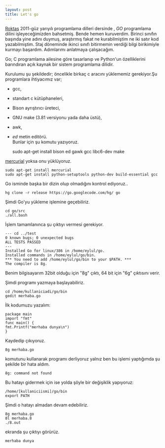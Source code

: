 ```yaml
---
layout: post
title: Let's go
---
```

[Roktas] 2011-güz yarıyılı programlama dilleri dersinde , *GO* programlama dilini işleyeceğimizden bahsetmiş. Bende hemen kuruverdim. Birinci sınıfın başında yine adını duymuş, araştırmış fakat ne kurabilmiştim ne iki satır kod yazabilmiştim. Staj döneminde ikinci sınıfı bitirmemin verdiği bilgi birikimiyle kurmayı başardım. Adımlarımı anlatmaya çalışacağım.

Go; C programlama ailesine göre tasarlanıp ve Python'un özelliklerini barındıran açık kaynak bir sistem programlama dilidir.

Kurulumu şu şekildedir;
öncelikle birkaç c aracını yüklememiz gerekiyor.Şu programlara ihtiyacımız var;

- gcc,  

- standart c kütüphaneleri,  

- Bison ayrıştırıcı üreteci,  

- GNU make (3.81 versiyonu yada daha üstü),  

- awk,  

- *ed* metin editörü.   
Bunlar için şu komutu yazıyoruz.  

	sudo apt-get install bison ed gawk gcc libc6-dev make  

[mercurial](http://tr.wikipedia.org/wiki/Mercurial) yoksa onu yüklüyoruz.  

	sudo apt-get install mercurial 
	sudo apt-get install python-setuptools python-dev build-essential gcc  

Go isminde başka bir dizin olup olmadığını kontrol ediyoruz.. 
 
	hg clone -r release https://go.googlecode.com/hg/ go  

Şimdi Go'yu yükleme işlemine geçebiliriz.  

	cd go/src
	./all.bash  

İşlem tamamlanınca şu çıktıyı vermesi gerekiyor.    


	--- cd ../test
	0 known bugs; 0 unexpected bugs
	ALL TESTS PASSED
	---
	Installed Go for linux/386 in /home/eylul/go.
	Installed commands in /home/eylul/go/bin.
	*** You need to add /home/eylul/go/bin to your $PATH. ***
	The compiler is 8g.

Benim bilgisayarım 32bit olduğu için "8g" çıktı, 64 bit için "6g" çıktısını verir.

Şimdi programı yazmaya başlayabiliriz.

	cd /home/kullaniciadi/go/bin
	gedit merhaba.go
İlk kodumuzu yazalım:

	package main
	import "fmt"
	func main() {
	fmt.Printf("merhaba dunya\n")
	}
Kaydedip çıkıyoruz.

	8g merhaba.go
komutunu kullanarak programı derliyoruz yalnız ben bu işlemi yaptığımda şu şekilde bir hata aldım.

	8g: command not found
Bu hatayı gidermek için ise yolda şöyle bir değişiklik yapıyoruz:

	/home/[kullaniciismi]/go/bin
	export PATH
Şimdi o hatayı almadan devam edebiliriz.

	8g merhaba.go
	8l merhaba.8
	./8.out
ekranda şu çıktıyı görürüz.

	merhaba dunya
	

[Roktas]: http://roktas.me/
 


